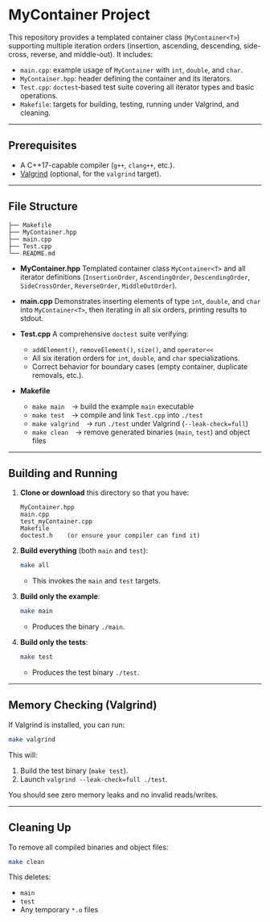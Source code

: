 # MyContainer Project

This repository provides a templated container class (`MyContainer<T>`) supporting multiple iteration orders (insertion, ascending, descending, side-cross, reverse, and middle-out). It includes:

* `main.cpp`: example usage of `MyContainer` with `int`, `double`, and `char`.
* `MyContainer.hpp`: header defining the container and its iterators.
* `Test.cpp`: `doctest`‐based test suite covering all iterator types and basic operations.
* `Makefile`: targets for building, testing, running under Valgrind, and cleaning.

---

## Prerequisites

* A C++17-capable compiler (`g++`, `clang++`, etc.).
* [Valgrind](https://valgrind.org/) (optional, for the `valgrind` target).

---

## File Structure

```
├── Makefile
├── MyContainer.hpp
├── main.cpp
├── Test.cpp
└── README.md
```

* **MyContainer.hpp**
  Templated container class `MyContainer<T>` and all iterator definitions (`InsertionOrder`, `AscendingOrder`, `DescendingOrder`, `SideCrossOrder`, `ReverseOrder`, `MiddleOutOrder`).

* **main.cpp**
  Demonstrates inserting elements of type `int`, `double`, and `char` into `MyContainer<T>`, then iterating in all six orders, printing results to stdout.

* **Test.cpp**
  A comprehensive `doctest` suite verifying:

  * `addElement()`, `removeElement()`, `size()`, and `operator<<`
  * All six iteration orders for `int`, `double`, and `char` specializations.
  * Correct behavior for boundary cases (empty container, duplicate removals, etc.).

* **Makefile**

  * `make main` → build the example `main` executable
  * `make test` → compile and link `Test.cpp` into `./test`
  * `make valgrind` → run `./test` under Valgrind (`--leak-check=full`)
  * `make clean` → remove generated binaries (`main`, `test`) and object files

---

## Building and Running

1. **Clone or download** this directory so that you have:

   ```
   MyContainer.hpp
   main.cpp
   test_myContainer.cpp
   Makefile
   doctest.h    (or ensure your compiler can find it)
   ```

2. **Build everything** (both `main` and `test`):

   ```bash
   make all
   ```

   * This invokes the `main` and `test` targets.

3. **Build only the example**:

   ```bash
   make main
   ```

   * Produces the binary `./main`.

4. **Build only the tests**:

   ```bash
   make test
   ```

   * Produces the test binary `./test`.

---

## Memory Checking (Valgrind)

If Valgrind is installed, you can run:

```bash
make valgrind
```

This will:

1. Build the test binary (`make test`).
2. Launch `valgrind --leak-check=full ./test`.

You should see zero memory leaks and no invalid reads/writes.

---

## Cleaning Up

To remove all compiled binaries and object files:

```bash
make clean
```

This deletes:

* `main`
* `test`
* Any temporary `*.o` files
